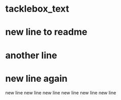 # tacklebox_text
# new line to readme
# another line
# new line again
new line
new line
new line
new line
new line
new line
